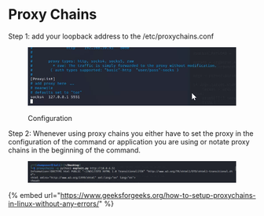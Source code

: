 # Proxy Chains

Step 1: add your loopback address to the /etc/proxychains.conf

<figure><img src="../.gitbook/assets/image (8).png" alt=""><figcaption><p>Configuration</p></figcaption></figure>

Step 2:  Whenever using proxy chains you either have to set the proxy in the configuration of the command or application you are using or notate proxy chains in the beginning of the command.&#x20;

<figure><img src="../.gitbook/assets/image (5) (2).png" alt=""><figcaption></figcaption></figure>

{% embed url="https://www.geeksforgeeks.org/how-to-setup-proxychains-in-linux-without-any-errors/" %}


